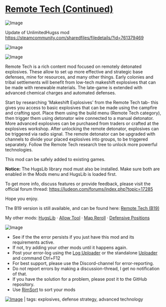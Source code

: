 # [Remote Tech (Continued)](https://steamcommunity.com/sharedfiles/filedetails/?id=3004917209)

![Image](https://i.imgur.com/buuPQel.png)

Update of UnlimitedHugss mod https://steamcommunity.com/sharedfiles/filedetails/?id=761379469

![Image](https://i.imgur.com/pufA0kM.png)
	
![Image](https://i.imgur.com/Z4GOv8H.png)

Remote Tech is a rich content mod focused on remotely detonated explosives. These allow to set up more effective and strategic base defenses, mine for resources, and many other things.
Early colonies and tribal settlements will benefit from low-tech makeshift explosives that can be made with renewable materials. The late-game is extended with advanced chemical charges and automated defenses.

Start by researching 'Makeshift Explosives' from the Remote Tech tab- this gives you access to basic explosives that can be made using the campfire and crafting spot. Place them using the build menu (Remote Tech category), then trigger them using detonator wire connected to a manual detonator.
More advanced explosives can be purchased from traders or crafted at the explosives workshop. After unlocking the remote detonator, explosives can be triggered via radio signal. The remote detonator can be upgraded with channels to divide your placed explosives into groups, to be triggered separately.
Follow the Remote Tech research tree to unlock more powerful technologies.

This mod can be safely added to existing games.

**Notice:** The HugsLib library mod must also be installed. Make sure both are enabled in the Mods menu and HugsLib is loaded first. 

To get more info, discuss features or provide feedback, please visit the official forum thread:
https://ludeon.com/forums/index.php?topic=17285

Hope you enjoy.

The B19 version is still available, and can be found here: [Remote Tech (B19)](https://steamcommunity.com/sharedfiles/filedetails/?id=1535871749)

My other mods: [HugsLib](https://steamcommunity.com/sharedfiles/filedetails/?id=818773962) · [Allow Tool](https://steamcommunity.com/sharedfiles/filedetails/?id=761421485) · [Map Reroll](https://steamcommunity.com/sharedfiles/filedetails/?id=761315214) · [Defensive Positions](https://steamcommunity.com/sharedfiles/filedetails/?id=761219125)

![Image](https://i.imgur.com/PwoNOj4.png)



-  See if the the error persists if you just have this mod and its requirements active.
-  If not, try adding your other mods until it happens again.
-  Post your error-log using the [Log Uploader](https://steamcommunity.com/sharedfiles/filedetails/?id=2873415404) or the standalone [Uploader](https://steamcommunity.com/sharedfiles/filedetails/?id=2873415404) and command Ctrl+F12
-  For best support, please use the Discord-channel for error-reporting.
-  Do not report errors by making a discussion-thread, I get no notification of that.
-  If you have the solution for a problem, please post it to the GitHub repository.
-  Use [RimSort](https://github.com/RimSort/RimSort/releases/latest) to sort your mods

 

[![Image](https://img.shields.io/github/v/release/emipa606/RemoteTech?label=latest%20version&style=plastic&color=9f1111&labelColor=black)](https://steamcommunity.com/sharedfiles/filedetails/changelog/3004917209) | tags: explosives, defense strategy, advanced technology
